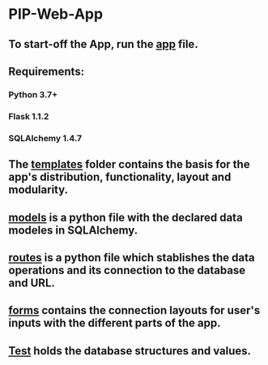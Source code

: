 # PIP-Web-App

## To start-off the App, run the [app](app.py) file. 

## Requirements:

### Python 3.7+
### Flask 1.1.2
### SQLAlchemy 1.4.7

## The [templates](templates/) folder contains the basis for the app's distribution, functionality, layout and modularity.

## [models](models.py) is a python file with the declared data modeles in SQLAlchemy. 

## [routes](routes.py) is a python file which stablishes the data operations and its connection to the database and URL.

## [forms](formes.py) contains the connection layouts for user's inputs with the different parts of the app.

## [Test](test.db) holds the database structures and values. 